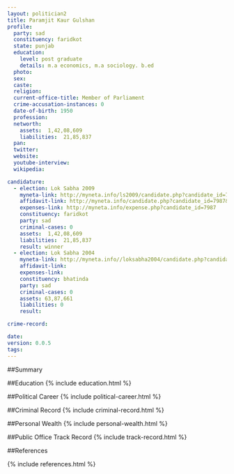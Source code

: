 ```yaml
---
layout: politician2
title: Paramjit Kaur Gulshan
profile: 
  party: sad
  constituency: faridkot
  state: punjab
  education: 
    level: post graduate
    details: m.a economics, m.a sociology. b.ed
  photo: 
  sex: 
  caste: 
  religion: 
  current-office-title: Member of Parliament
  crime-accusation-instances: 0
  date-of-birth: 1950
  profession: 
  networth: 
    assets:  1,42,08,609
    liabilities:  21,85,837
  pan: 
  twitter: 
  website: 
  youtube-interview: 
  wikipedia: 

candidature: 
  - election: Lok Sabha 2009
    myneta-link: http://myneta.info/ls2009/candidate.php?candidate_id=7987
    affidavit-link: http://myneta.info/candidate.php?candidate_id=7987&scan=original
    expenses-link: http://myneta.info/expense.php?candidate_id=7987
    constituency: faridkot 
    party: sad
    criminal-cases: 0
    assets:  1,42,08,609
    liabilities:  21,85,837
    result: winner 
  - election: Lok Sabha 2004
    myneta-link: http://myneta.info//loksabha2004/candidate.php?candidate_id=2986
    affidavit-link: 
    expenses-link: 
    constituency: bhatinda 
    party: sad
    criminal-cases: 0
    assets: 63,87,661
    liabilities: 0
    result:  

crime-record: 

date: 
version: 0.0.5
tags: 
---
```

##Summary


##Education
{% include education.html %}


##Political Career
{% include political-career.html %}


##Criminal Record
{% include criminal-record.html %}


##Personal Wealth
{% include personal-wealth.html %}


##Public Office Track Record
{% include track-record.html %}


##References


{% include references.html %}